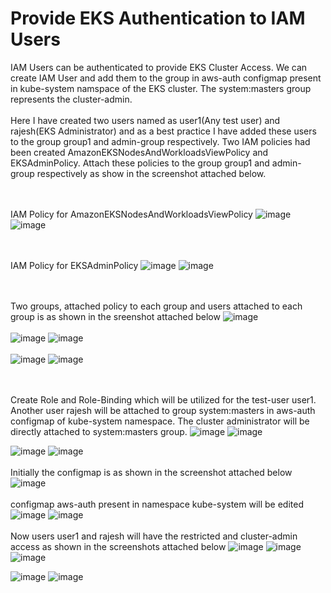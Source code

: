 # Provide EKS Authentication to IAM Users

IAM Users can be authenticated to provide EKS Cluster Access. We can create IAM User and add them to the group in aws-auth configmap present in kube-system namspace of the EKS cluster. The system:masters group represents the cluster-admin.
<br> <br/>
Here I have created two users named as user1(Any test user) and rajesh(EKS Administrator) and as a best practice I have added these users to the group group1 and admin-group respectively.
Two IAM policies had been created AmazonEKSNodesAndWorkloadsViewPolicy and EKSAdminPolicy. Attach these policies to the group group1 and admin-group respectively as show in the screenshot attached below.

<br> <br/>
IAM Policy for AmazonEKSNodesAndWorkloadsViewPolicy
![image](https://github.com/singhritesh85/EKS-Authentication/assets/56765895/d9c03a76-a3da-426b-ad8b-2252497a7ac8)
![image](https://github.com/singhritesh85/EKS-Authentication/assets/56765895/258c418c-2a29-4cc5-aa7f-cfe72e92d9eb)

<br><br/>
IAM Policy for EKSAdminPolicy
![image](https://github.com/singhritesh85/EKS-Authentication/assets/56765895/074750dd-05ff-4fca-a0f0-c86d899f5567)
![image](https://github.com/singhritesh85/EKS-Authentication/assets/56765895/6eb43d38-381c-464d-bec3-555e36746ff5)

<br><br/>
Two groups, attached policy to each group and users attached to each group is as shown in the sreenshot attached below
![image](https://github.com/singhritesh85/EKS-Authentication/assets/56765895/545a846f-7c49-4b3e-a687-ee30e965c608)
<br><br/>
![image](https://github.com/singhritesh85/EKS-Authentication/assets/56765895/789a1c60-fcc2-49d5-aa75-acc5b26f8aa1)
![image](https://github.com/singhritesh85/EKS-Authentication/assets/56765895/f4fcdea0-32d0-454e-871b-be97c1c70e54)
<br><br/>
![image](https://github.com/singhritesh85/EKS-Authentication/assets/56765895/5fe17880-9bc2-4959-9abd-1b07a2c4ab71)
![image](https://github.com/singhritesh85/EKS-Authentication/assets/56765895/bd5aa39b-73b2-4997-a666-dbabb5eb5107)

<br> <br/>
Create Role and Role-Binding which will be utilized for the test-user user1. Another user rajesh will be attached to group system:masters in aws-auth configmap of kube-system namespace. The cluster administrator will be directly attached to system:masters group.
![image](https://github.com/singhritesh85/EKS-Authentication/assets/56765895/09420d79-7d50-4e51-88ba-26bb56cf1e24)
![image](https://github.com/singhritesh85/EKS-Authentication/assets/56765895/1e3d91b8-137b-4807-bc2d-7b585215f3c6)

![image](https://github.com/singhritesh85/EKS-Authentication/assets/56765895/201a3a19-1fee-4b65-9729-08167fffe5dc)
![image](https://github.com/singhritesh85/EKS-Authentication/assets/56765895/f1a56c8b-0251-4564-8889-d1c1d74df41b)
<br><br/>
Initially the configmap is as shown in the screenshot attached below
![image](https://github.com/singhritesh85/EKS-Authentication/assets/56765895/944d7259-5417-4b61-9c47-a8fd95099d4f)
<br><br/>
configmap aws-auth present in namespace kube-system will be edited
![image](https://github.com/singhritesh85/EKS-Authentication/assets/56765895/90caebe0-c969-46b9-b403-979d3929199e)
![image](https://github.com/singhritesh85/EKS-Authentication/assets/56765895/5479e330-2fe6-4d42-b940-f735879d4159)
<br> <br/>
Now users user1 and rajesh will have the restricted and cluster-admin access as shown in the screenshots attached below
![image](https://github.com/singhritesh85/EKS-Authentication/assets/56765895/24f3a465-9927-46d2-8eb0-dc993b5db42c)
![image](https://github.com/singhritesh85/EKS-Authentication/assets/56765895/74088dbf-058b-4d9b-8ac8-7e6fc5bac9cc)
![image](https://github.com/singhritesh85/EKS-Authentication/assets/56765895/748370d3-82a7-463e-80ed-ee2316bd6b1d)


![image](https://github.com/singhritesh85/EKS-Authentication/assets/56765895/c3e322c7-db21-435b-9e83-4aad1d64b8ec)
![image](https://github.com/singhritesh85/EKS-Authentication/assets/56765895/47236b75-f1e8-4c94-9a94-68af408d6bf1)







